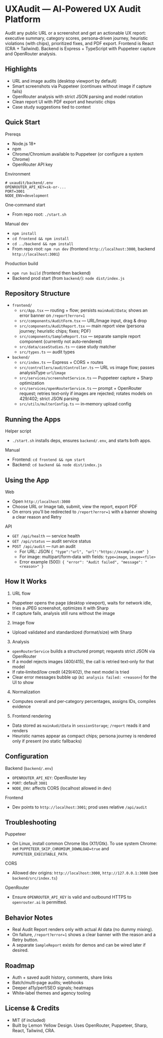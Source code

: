 # UXAudit — AI‑Powered UX Audit Platform

Audit any public URL or a screenshot and get an actionable UX report: executive summary, category scores, persona‑driven journey, heuristic violations (with chips), prioritized fixes, and PDF export. Frontend is React (CRA + Tailwind). Backend is Express + TypeScript with Puppeteer capture and OpenRouter analysis.

## Highlights

- URL and image audits (desktop viewport by default)
- Smart screenshots via Puppeteer (continues without image if capture fails)
- OpenRouter analysis with strict JSON parsing and model rotation
- Clean report UI with PDF export and heuristic chips
- Case study suggestions tied to context

## Quick Start

Prereqs
- Node.js 18+
- npm
- Chrome/Chromium available to Puppeteer (or configure a system Chrome)
- OpenRouter API key

Environment
```env
# uxaudit/backend/.env
OPENROUTER_API_KEY=sk-or-...
PORT=3001
NODE_ENV=development
```

One‑command start
- From repo root: `./start.sh`

Manual dev
- `npm install`
- `cd frontend && npm install`
- `cd ../backend && npm install`
- From repo root: `npm run dev` (frontend `http://localhost:3000`, backend `http://localhost:3001`)

Production build
- `npm run build` (frontend then backend)
- Backend prod start (from `backend/`): `node dist/index.js`

## Repository Structure

- `frontend/`
  - `src/App.tsx` — routing + flow; persists `mainAuditData`; shows an error banner on `/report?error=1`
  - `src/components/AuditForm.tsx` — URL/Image input, drag & drop
  - `src/components/AuditReport.tsx` — main report view (persona journey; heuristic chips; fixes; PDF)
  - `src/components/SampleReport.tsx` — separate sample report component (currently not auto‑rendered)
  - `src/data/caseStudies.ts` — case study matcher
  - `src/types.ts` — audit types
- `backend/`
  - `src/index.ts` — Express + CORS + routes
  - `src/controllers/auditController.ts` — URL vs image flow; passes analysisType `url`/`image`
  - `src/services/screenshotService.ts` — Puppeteer capture + Sharp optimization
  - `src/services/openRouterService.ts` — prompt + OpenRouter request; retries text‑only if images are rejected; rotates models on 429/402; strict JSON parsing
  - `src/utils/multerConfig.ts` — in‑memory upload config

## Running the Apps

Helper script
- `./start.sh` installs deps, ensures `backend/.env`, and starts both apps.

Manual
- Frontend: `cd frontend && npm start`
- Backend: `cd backend && node dist/index.js`

## Using the App

Web
- Open `http://localhost:3000`
- Choose URL or Image tab, submit, view the report, export PDF
- On errors you’ll be redirected to `/report?error=1` with a banner showing a clear reason and Retry

API
- `GET /api/health` — service health
- `GET /api/status` — audit service status
- `POST /api/audit` — run an audit
  - For URL: JSON `{ "type":"url", "url":"https://example.com" }`
  - For image: multipart/form‑data with fields: `type=image`, `image=<file>`
  - Error example (500): `{ "error": "Audit failed", "message": "<reason>" }`

## How It Works

1) URL flow
- Puppeteer opens the page (desktop viewport), waits for network idle, tries a JPEG screenshot, optimizes it with Sharp
- If capture fails, analysis still runs without the image

2) Image flow
- Upload validated and standardized (format/size) with Sharp

3) Analysis
- `openRouterService` builds a structured prompt; requests strict JSON via OpenRouter
- If a model rejects images (400/415), the call is retried text‑only for that model
- If rate‑limited/low credit (429/402), the next model is tried
- Clear error messages bubble up (`AI analysis failed: <reason>`) for the UI to show

4) Normalization
- Computes overall and per‑category percentages, assigns IDs, compiles evidence

5) Frontend rendering
- Data stored as `mainAuditData` in `sessionStorage`; `/report` reads it and renders
- Heuristic names appear as compact chips; persona journey is rendered only if present (no static fallbacks)

## Configuration

Backend (`backend/.env`)
- `OPENROUTER_API_KEY`: OpenRouter key
- `PORT`: default `3001`
- `NODE_ENV`: affects CORS (localhost allowed in dev)

Frontend
- Dev points to `http://localhost:3001`; prod uses relative `/api/audit`

## Troubleshooting

Puppeteer
- On Linux, install common Chrome libs (X11/Gtk). To use system Chrome: set `PUPPETEER_SKIP_CHROMIUM_DOWNLOAD=true` and `PUPPETEER_EXECUTABLE_PATH`.

CORS
- Allowed dev origins: `http://localhost:3000`, `http://127.0.0.1:3000` (see `backend/src/index.ts`)

OpenRouter
- Ensure `OPENROUTER_API_KEY` is valid and outbound HTTPS to `openrouter.ai` is permitted.

## Behavior Notes

- Real Audit Report renders only with actual AI data (no dummy mixing).
- On failure, `/report?error=1` shows a clear banner with the reason and a Retry button.
- A separate `SampleReport` exists for demos and can be wired later if desired.

## Roadmap

- Auth + saved audit history, comments, share links
- Batch/multi‑page audits; webhooks
- Deeper a11y/perf/SEO signals; heatmaps
- White‑label themes and agency tooling

## License & Credits

- MIT (if included)
- Built by Lemon Yellow Design. Uses OpenRouter, Puppeteer, Sharp, React, Tailwind, CRA.
